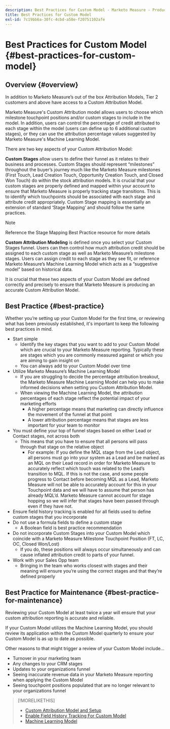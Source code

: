 ```yaml
---
description: Best Practices for Custom Model - Marketo Measure - Product Documentation
title: Best Practices for Custom Model
exl-id: 7c19bb6a-30fc-4cbd-a58e-f20751102afe
---
```

# Best Practices for Custom Model {#best-practices-for-custom-model}

## Overview {#overview}

In addition to Marketo Measure’s out of the box Attribution Models, Tier 2 customers and above have access to a Custom Attribution Model.

Marketo Measure's Custom Attribution model allows users to choose which milestone touchpoint positions and/or custom stages to include in the model. In addition, users can control the percentage of credit attributed to each stage within the model (users can define up to 6 additional custom stages), or they can use the attribution percentage values suggested by Marketo Measure's Machine Learning Model.

There are two key aspects of your Custom Attribution Model:

**Custom Stages** allow users to define their funnel as it relates to their business and processes. Custom Stages should represent “milestones” throughout the buyer’s journey much like the Marketo Measure milestones (First Touch, Lead Creation Touch, Opportunity Creation Touch, and Closed Won Touch) do within the stock attribution models. It is crucial that your custom stages are properly defined and mapped within your account to ensure that Marketo Measure is properly tracking stage transitions. This is to identify which touchpoints should be associated with each stage and attribute credit appropriately. Custom Stage mapping is essentially an extension of standard ‘Stage Mapping’ and should follow the same practices.

>[!NOTE]
>
>Reference the Stage Mapping Best Practice resource for more details

**Custom Attribution Modeling** is defined once you select your Custom Stages funnel. Users can then control how much attribution credit should be assigned to each custom stage as well as Marketo Measure’s milestone stages. Users can assign credit to each stage as they see fit, or reference Marketo Measure’s Machine Learning Model which acts as a “suggestive model” based on historical data.

It is crucial that these two aspects of your Custom Model are defined correctly and precisely to ensure that Marketo Measure is producing an accurate Custom Attribution Model.

## Best Practice {#best-practice}

Whether you’re setting up your Custom Model for the first time, or reviewing what has been previously established, it's important to keep the following best practices in mind.

* Start simple
  * Identify the key stages that you want to add to your Custom Model which are crucial to your Marketo Measure reporting. Typically these are stages which you are commonly measured against or which you are aiming to gain insight on
  * You can always add to your Custom Model over time
* Utilize Marketo Measure’s Machine Learning Model
  * If you are struggling to decide the percentage attribution breakout, the Marketo Measure Machine Learning Model can help you to make informed decisions when setting you Custom Attribution Model.
  * When viewing the Machine Learning Model, the attribution percentages of each stage reflect the potential impact of your marketing efforts
    * A higher percentage means that marketing can directly influence the movement of the funnel at that point
    * A lower attribution percentage means that stages are less important for your team to monitor
* You must define your top of funnel stages based on either Lead or Contact stages, not across both
  * This means that you have to ensure that all persons will pass through that stage on the relative object
    * For example: If you define the MQL stage from the Lead object, all persons must go into your system as a Lead and be marked as an MQL on their Lead record in order for Marketo Measure to accurately reflect which touch was related to the Lead’s transition to MQL. If this is not the case, and some people progress to Contact before becoming MQL as a Lead, Marketo Measure will not be able to accurately account for this in your Touchpoint data and we will have to assume that person has already MQL’d. Marketo Measure cannot account for stage hopping so we will infer that stages have been passed through even if they have not.
* Ensure field history tracking is enabled for all fields used to define custom stages that you incorporate
* Do not use a formula fields to define a custom stage
  * A Boolean field is best practice recommendation
* Do not incorporate Custom Stages into your Custom Model which coincide with a Marketo Measure Milestone Touchpoint Position (FT, LC, OC, Closed Won/Lost)
  * If you do, these positions will always occur simultaneously and can cause inflated attribution credit to parts of your funnel.
* Work with your Sales Opp team
  * Bringing in the team who works closest with stages and their meaning will ensure you’re using the correct stages and that they’re defined properly

## Best Practice for Maintenance {#best-practice-for-maintenance}

Reviewing your Custom Model at least twice a year will ensure that your custom attribution reporting is accurate and reliable.

If your Custom Model utilizes the Machine Learning Model, you should review its application within the Custom Model quarterly to ensure your Custom Model is as up to date as possible.

Other reasons to that might trigger a review of your Custom Model include...

* Turnover in your marketing team
* Any changes to your CRM stages
* Updates to your organizations funnel
* Seeing inaccurate revenue data in your Marketo Measure reporting when applying the Custom Model
* Seeing touchpoint positions populated that are no longer relevant to your organizations funnel

>[!MORELIKETHIS]
>
>* [Custom Attribution Model and Setup](/help/advanced-marketo-measure-features/custom-attribution-models/custom-attribution-model-and-setup.md)
>* [Enable Field History Tracking For Custom Model](/help/advanced-marketo-measure-features/custom-attribution-models/custom-model-setup-enable-field-history-tracking.md)
>* [Machine Learning Model](/help/advanced-marketo-measure-features/custom-attribution-models/machine-learning-model-faq.md)
